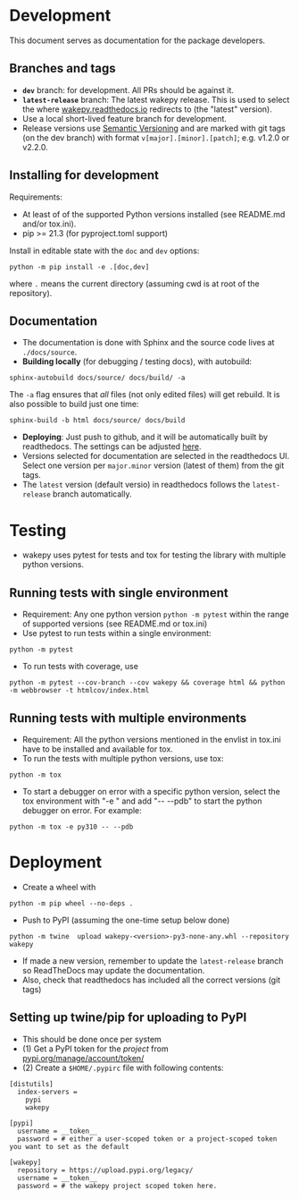 # Development

This document serves as documentation for the package developers.

## Branches and tags

- **`dev`** branch: for development. All PRs should be against it.
- **`latest-release`** branch: The latest wakepy release. This is used to select the where [wakepy.readthedocs.io](https://wakepy.readthedocs.io/) redirects to (the "latest" version). 
- Use a local short-lived feature branch for development.
- Release versions use [Semantic Versioning](https://semver.org/) and are marked with git tags (on the dev branch) with format `v[major].[minor].[patch]`; e.g. v1.2.0 or v2.2.0.

## Installing for development

Requirements: 
- At least of of the supported Python versions installed (see README.md and/or tox.ini). 
- pip >= 21.3 (for pyproject.toml support)

Install in editable state with the `doc` and `dev` options:
```
python -m pip install -e .[doc,dev]
```

where `.` means the current directory (assuming cwd is at root of the repository). 

## Documentation

- The documentation is done with Sphinx and the source code lives at 
 `./docs/source`.
- **Building locally** (for debugging / testing docs), with autobuild:

```
sphinx-autobuild docs/source/ docs/build/ -a
```

The `-a` flag ensures that *all* files (not only edited files) will get rebuild. It is also possible to build just one time:
```
sphinx-build -b html docs/source/ docs/build
```
- **Deploying**: Just push to github, and it will be automatically built by readthedocs. The settings can be adjusted [here](https://readthedocs.org/dashboard).
- Versions selected for documentation are selected in the readthedocs UI. Select one version per `major.minor` version (latest of them) from the git tags. 
- The `latest` version (default versio) in readthedocs follows the `latest-release` branch automatically.
  


# Testing 

- wakepy uses pytest for tests and tox for testing the library with multiple python versions.

## Running tests with single environment

- Requirement: Any one python version `python -m pytest` within the range of supported versions (see README.md or tox.ini)
- Use pytest to run tests within a single environment:

```
python -m pytest
```

- To run tests with coverage, use

```
python -m pytest --cov-branch --cov wakepy && coverage html && python -m webbrowser -t htmlcov/index.html 
```

## Running tests with multiple environments

- Requirement:  All the python versions mentioned in the envlist in tox.ini have to be installed and available for tox.  
- To run the tests with multiple python versions, use tox:

```
python -m tox 
```

- To start a debugger on error with a specific python version, select the tox environment with "-e <envname>" and add "-- --pdb" to start the python debugger on error. For example:

```
python -m tox -e py310 -- --pdb
```


# Deployment

- Create a wheel with

```
python -m pip wheel --no-deps .
```
- Push to PyPI  (assuming the one-time setup below done)
```
python -m twine  upload wakepy-<version>-py3-none-any.whl --repository wakepy
```
- If made a new version, remember to update the `latest-release` branch so ReadTheDocs may update the documentation. 
- Also, check that readthedocs has included all the correct versions (git tags)


## Setting up twine/pip for uploading to PyPI
- This should be done once per system
- (1) Get a PyPI token for the *project* from [pypi.org/manage/account/token/](https://pypi.org/manage/account/token/) 
- (2) Create a `$HOME/.pypirc` file with following contents:

```
[distutils]
  index-servers =
    pypi
    wakepy

[pypi]
  username = __token__
  password = # either a user-scoped token or a project-scoped token you want to set as the default

[wakepy]
  repository = https://upload.pypi.org/legacy/
  username = __token__
  password = # the wakepy project scoped token here.
```